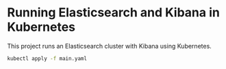 # Running Elasticsearch and Kibana in Kubernetes

This project runs an Elasticsearch cluster with Kibana using Kubernetes. 

```sh
kubectl apply -f main.yaml
```